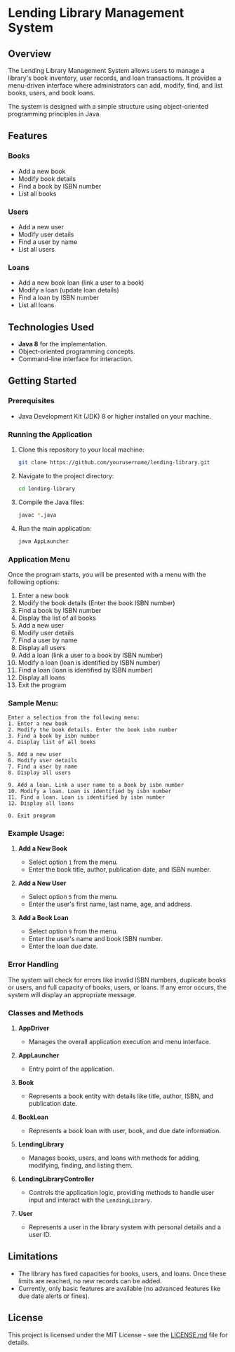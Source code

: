 
# Lending Library Management System

## Overview

The Lending Library Management System allows users to manage a library's book inventory, user records, and loan transactions. It provides a menu-driven interface where administrators can add, modify, find, and list books, users, and book loans.

The system is designed with a simple structure using object-oriented programming principles in Java.

## Features

### Books
- Add a new book
- Modify book details
- Find a book by ISBN number
- List all books

### Users
- Add a new user
- Modify user details
- Find a user by name
- List all users

### Loans
- Add a new book loan (link a user to a book)
- Modify a loan (update loan details)
- Find a loan by ISBN number
- List all loans

## Technologies Used

- **Java 8** for the implementation.
- Object-oriented programming concepts.
- Command-line interface for interaction.

## Getting Started

### Prerequisites

- Java Development Kit (JDK) 8 or higher installed on your machine.

### Running the Application

1. Clone this repository to your local machine:
   ```bash
   git clone https://github.com/yourusername/lending-library.git
   ```

2. Navigate to the project directory:
   ```bash
   cd lending-library
   ```

3. Compile the Java files:
   ```bash
   javac *.java
   ```

4. Run the main application:
   ```bash
   java AppLauncher
   ```

### Application Menu

Once the program starts, you will be presented with a menu with the following options:

1. Enter a new book
2. Modify the book details (Enter the book ISBN number)
3. Find a book by ISBN number
4. Display the list of all books
5. Add a new user
6. Modify user details
7. Find a user by name
8. Display all users
9. Add a loan (link a user to a book by ISBN number)
10. Modify a loan (loan is identified by ISBN number)
11. Find a loan (loan is identified by ISBN number)
12. Display all loans
0. Exit the program

### Sample Menu:

```
Enter a selection from the following menu:
1. Enter a new book
2. Modify the book details. Enter the book isbn number
3. Find a book by isbn number
4. Display list of all books

5. Add a new user
6. Modify user details
7. Find a user by name
8. Display all users

9. Add a loan. Link a user name to a book by isbn number
10. Modify a loan. Loan is identified by isbn number
11. Find a loan. Loan is identified by isbn number
12. Display all loans

0. Exit program
```

### Example Usage:

1. **Add a New Book**
   - Select option `1` from the menu.
   - Enter the book title, author, publication date, and ISBN number.

2. **Add a New User**
   - Select option `5` from the menu.
   - Enter the user's first name, last name, age, and address.

3. **Add a Book Loan**
   - Select option `9` from the menu.
   - Enter the user's name and book ISBN number.
   - Enter the loan due date.

### Error Handling

The system will check for errors like invalid ISBN numbers, duplicate books or users, and full capacity of books, users, or loans. If any error occurs, the system will display an appropriate message.

### Classes and Methods

1. **AppDriver**
   - Manages the overall application execution and menu interface.

2. **AppLauncher**
   - Entry point of the application.

3. **Book**
   - Represents a book entity with details like title, author, ISBN, and publication date.

4. **BookLoan**
   - Represents a book loan with user, book, and due date information.

5. **LendingLibrary**
   - Manages books, users, and loans with methods for adding, modifying, finding, and listing them.

6. **LendingLibraryController**
   - Controls the application logic, providing methods to handle user input and interact with the `LendingLibrary`.

7. **User**
   - Represents a user in the library system with personal details and a user ID.

## Limitations

- The library has fixed capacities for books, users, and loans. Once these limits are reached, no new records can be added.
- Currently, only basic features are available (no advanced features like due date alerts or fines).

## License

This project is licensed under the MIT License - see the [LICENSE.md](LICENSE.md) file for details.

